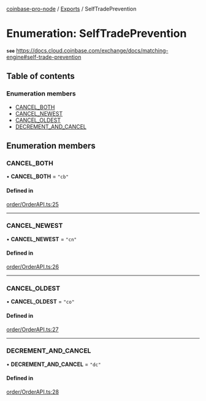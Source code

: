 [coinbase-pro-node](../README.md) / [Exports](../modules.md) / SelfTradePrevention

# Enumeration: SelfTradePrevention

**`see`** https://docs.cloud.coinbase.com/exchange/docs/matching-engine#self-trade-prevention

## Table of contents

### Enumeration members

- [CANCEL_BOTH](SelfTradePrevention.md#cancel_both)
- [CANCEL_NEWEST](SelfTradePrevention.md#cancel_newest)
- [CANCEL_OLDEST](SelfTradePrevention.md#cancel_oldest)
- [DECREMENT_AND_CANCEL](SelfTradePrevention.md#decrement_and_cancel)

## Enumeration members

### CANCEL_BOTH

• **CANCEL_BOTH** = `"cb"`

#### Defined in

[order/OrderAPI.ts:25](https://github.com/bennycode/coinbase-pro-node/blob/7770f03/src/order/OrderAPI.ts#L25)

---

### CANCEL_NEWEST

• **CANCEL_NEWEST** = `"cn"`

#### Defined in

[order/OrderAPI.ts:26](https://github.com/bennycode/coinbase-pro-node/blob/7770f03/src/order/OrderAPI.ts#L26)

---

### CANCEL_OLDEST

• **CANCEL_OLDEST** = `"co"`

#### Defined in

[order/OrderAPI.ts:27](https://github.com/bennycode/coinbase-pro-node/blob/7770f03/src/order/OrderAPI.ts#L27)

---

### DECREMENT_AND_CANCEL

• **DECREMENT_AND_CANCEL** = `"dc"`

#### Defined in

[order/OrderAPI.ts:28](https://github.com/bennycode/coinbase-pro-node/blob/7770f03/src/order/OrderAPI.ts#L28)
